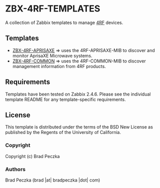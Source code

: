 ZBX-4RF-TEMPLATES
===================

A collection of Zabbix templates to manage [4RF](http://www.4rf.com) devices.

Templates
---------

  * [ZBX-4RF-APRISAXE](https://github.com/bradpeczka/zabbix/tree/master/4RF/ZBX-4RF-APRISAXE) => uses the 4RF-APRISAXE-MIB to discover and monitor AprisaXE Microwave systems.
  * [ZBX-4RF-COMMON](https://github.com/bradpeczka/zabbix/tree/master/4RF/ZBX-4RF-COMMON) => uses the 4RF-COMMON-MIB to discover management information from 4RF products.

Requirements
------------

Templates have been tested on Zabbix 2.4.6. Please see the individual template README for any template-specific requirements.

License
-------

This template is distributed under the terms of the BSD New License as published by the Regents of the University of California.

### Copyright

  Copyright (c) Brad Peczka

### Authors
  
  Brad Peczka
  (brad |at| bradpeczka |dot| com)
